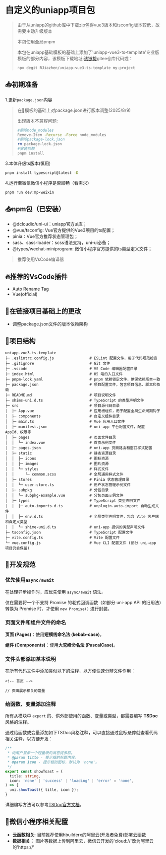 # 自定义的uniapp项目包

>由于从uniapp的github库中下载zip包得vue3版本和tsconfig版本较低，故需要主动升级版本
>
>本包使用全局pnpm
>
>本包在uniapp基础模板的基础上添加了'uniapp-vue3-ts-template'专业版模板的部分内容，该模板下载地址:[该链接](https://gitee.com/Rjiazhen/uniapp-vue3-ts-template/archive/refs/tags/v1.0.0.zip)gitee仓库代码或：
>```bash
>npx degit RJiazhen/uniapp-vue3-ts-template my-project
## 📥初期准备

1.更新```package.json```内容

>在🔗模板的基础上对package.json进行版本调整(2025/8/9)
>
>出现版本不兼容问题:
>
>```bash
>#删除node_modules
>Remove-Item -Recurse -Force node_modules
>#删除package-lock.json
>rm package-lock.json
>#安装依赖
>pnpm install
>```

3.本体升级ts版本(慎用)

```bash
pnpm install typescript@latest -D
```
4.运行至微信微信小程序是否顺畅（看需求）

```bash
pnpm run dev:mp-weixin
```

## 📥npm包（已安装）
* @dcloudio/uni-ui：uniapp官方ui库；
* @vue/tsconfig: Vue官方提供的Vue3项目的ts配置；
* pinia：Vue官方推荐状态管理包；
* sass、sass-loader：scss语法支持，uni-ui必备；
* @types/wechat-miniprogram: 微信小程序官方提供的ts类型定义文件；

>推荐使用VsCode编译器

## 🔥推荐的VsCode插件
- Auto Rename Tag
- Vue(official)

## 🤔在链接项目基础上的更改

- 调整package.json文件的版本依赖架构

## 📃项目结构
```
uniapp-vue3-ts-template
├─ .eslintrc.config.js                # ESLint 配置文件，用于代码规范检查
├─ .gitignore                         # Git 文件
├─ .vscode                            # VS Code 编辑器配置目录
├─ index.html                         # H5 端的入口文件
├─ pnpm-lock.yaml                     # pnpm 依赖锁定文件，确保依赖版本一致
├─ package.json                       # 项目配置文件，包含项目信息、脚本和依赖
├─ README.md                          # 项目说明文件
├─ shims-uni.d.ts                     # TypeScript 的类型声明文件
├─ src                                # 项目源代码目录
│  ├─ App.vue                         # 应用根组件，用于配置全局生命周期钩子
│  ├─ components                      # 自定义组件目录
│  ├─ main.ts                         # Vue 应用入口文件
│  ├─ manifest.json                   # uni-app 平台配置文件，配置 AppId、权限等
│  ├─ pages                           # 页面文件目录
│  │  └─ index.vue                    # 首页示例文件
│  ├─ pages.json                      # uni-app 页面路由和窗口样式配置
│  ├─ static                          # 静态资源目录
│  │  ├─ icons                        # 图标资源
│  │  ├─ images                       # 图片资源
│  │  └─ styles                       # 样式文件
│  │     └─ common.scss               # 全局通用样式文件
│  ├─ stores                          # Pinia 状态管理目录
│  │  └─ user-store.ts                # 用户状态管理示例文件
│  ├─ subpkg                          # 分包目录
│  │  └─ subpkg-example.vue           # 分包页面示例文件
│  ├─ types                           # TypeScript 类型声明文件
│  │  ├─ auto-imports.d.ts            # unplugin-auto-import 自动生成文件
│  │  ├─ env.d.ts                     # 全局类型声明文件，包含 Vite 客户端和自定义类型
│  │  └─ shime-uni.d.ts               # uni-app 提供的类型声明文件
├─ tsconfig.json                      # TypeScript 配置文件
├─ vite.config.ts                     # Vite 配置文件
└─ vue.config.js                      # Vue CLI 配置文件 (部分 uni-app 项目仍会保留)
```

## 💎开发规范

### 优先使用`async/await`

在处理异步操作时，应优先使用 `async/await` 语法。

仅在需要将一个不支持 Promise 的老式回调函数（如部分 uni-app API 的旧用法）转换为 Promise 时，才使用 `new Promise()` 进行封装。

### 页面文件和组件文件的命名

**页面 (Pages)**：使用**短横线命名法 (kebab-case)**。

**组件 (Components)**：使用**大驼峰命名法 (PascalCase)**。

### 文件头部添加基本说明

在所有代码文件中添加类似以下的注释，以方便快速分辨文件作用：
```
<!-- 首页 -->

// 页面展示相关的常量

```

### 给函数、变量添加注释

所有从模块中 `export` 的、供外部使用的函数、变量或类型，都需要编写 **TSDoc** 风格的注释。

通过给函数或变量添加如下TSDoc风格注释，可以直接通过鼠标悬停就查看代码相关注释，以方便开发：
``` typescript
/**
 * 向用户显示一个轻量级的消息提示框。
 * @param title - 提示框的标题内容。
 * @param icon - 提示框的图标，默认为 'none'。
 */
export const showToast = (
  title: string,
  icon: 'none' | 'success' | 'loading' | 'error' = 'none',
) => {
  uni.showToast({ title, icon });
}
```

详细编写方法可以参考[TSDoc官方文档](https://tsdoc.org/)。

## 🔑微信小程序相关配置
- **云函数相关:** 目前推荐使用hbuilderx的阿里云(开发者免费)部署云函数
- **数据相关：** 图片等数据上传到阿里云，微信云开发的'cloud://'改为阿里云的'https://'
  
  
  
  